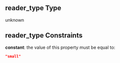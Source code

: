 ## reader\_type Type

unknown

## reader\_type Constraints

**constant**: the value of this property must be equal to:

```json
"small"
```

